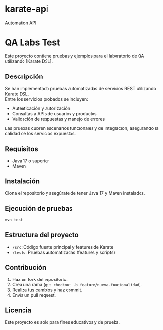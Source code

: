 # karate-api
Automation API
# QA Labs Test

Este proyecto contiene pruebas y ejemplos para el laboratorio de QA utilizando [Karate DSL].

## Descripción

Se han implementado pruebas automatizadas de servicios REST utilizando Karate DSL.  
Entre los servicios probados se incluyen:
- Autenticación y autorización
- Consultas a APIs de usuarios y productos
- Validación de respuestas y manejo de errores

Las pruebas cubren escenarios funcionales y de integración, asegurando la calidad de los servicios expuestos.

## Requisitos

- Java 17 o superior
- Maven

## Instalación

Clona el repositorio y asegúrate de tener Java 17 y Maven instalados.

## Ejecución de pruebas

```bash
mvn test
```

## Estructura del proyecto

- `/src`: Código fuente principal y features de Karate
- `/tests`: Pruebas automatizadas (features y scripts)

## Contribución

1. Haz un fork del repositorio.
2. Crea una rama (`git checkout -b feature/nueva-funcionalidad`).
3. Realiza tus cambios y haz commit.
4. Envía un pull request.

## Licencia

Este proyecto es solo para fines educativos y de prueba.

